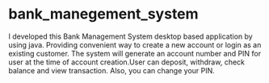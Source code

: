 # bank_manegement_system
I developed this Bank Management System desktop based application by using java. Providing convenient way to create a new account or login as an existing customer. The system will generate an account number and PIN for user at the time of account creation.User can deposit, withdraw, check balance and view transaction. Also, you can change your PIN.
